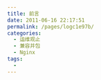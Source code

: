 ```yaml
---
title: 前言
date: 2011-06-16 22:17:51
permalink: /pages/logc1e97b/
categories:
  - 运维观止
  - 兼容并包
  - Nginx
tags:
  - 
---
```

